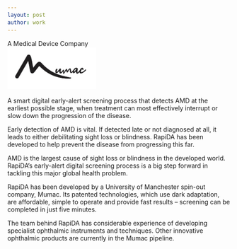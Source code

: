 ```yaml
---
layout: post
author: work
---
```


A Medical Device Company<br>
<a href="https://www.mumacltd.com/" target="_blank"><img src="/assets/images/mumac/Mumac_logo.jpg" alternate="company logo" width=200px></a>

A smart digital early-alert screening process that detects AMD at the earliest possible stage, when treatment can most effectively interrupt or slow down the progression of the disease.

Early detection of AMD is vital. If detected late or not diagnosed at all, it leads to either debilitating sight loss or blindness. RapiDA has been developed to help prevent the disease from progressing this far.

AMD is the largest cause of sight loss or blindness in the developed world. RapiDA’s early-alert digital screening process is a big step forward in tackling this major global health problem.

RapiDA has been developed by a University of Manchester spin-out company, Mumac. Its patented technologies, which use dark adaptation, are affordable, simple to operate and provide fast results – screening can be completed in just five minutes.

The team behind RapiDA has considerable experience of developing specialist ophthalmic instruments and techniques. Other innovative ophthalmic products are currently in the Mumac pipeline.